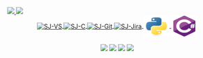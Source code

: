 
  <a href="https://github.com/sergiojoao3240">
  <img height="180em" src="https://github-readme-stats.vercel.app/api?username=sergiojoao3240&show_icons=true&theme=dark&include_all_commits=true&count_private=true"/>
  <img height="150em" src="https://github-readme-stats.vercel.app/api/top-langs/?username=sergiojoao3240&layout=compact&langs_count=7&theme=dark"/>
<br>
    
<div style="display: inline_block" align="center">
  <img align="center" alt="SJ-VS" height="50" width="60" src="https://cdn.jsdelivr.net/gh/devicons/devicon/icons/vscode/vscode-original.svg" />
  <img align="center" alt="SJ-C" height="50" width="60" src="https://cdn.jsdelivr.net/gh/devicons/devicon/icons/c/c-original.svg" />
  <img align="center" alt="SJ-Git" height="50" width="60" src="https://cdn.jsdelivr.net/gh/devicons/devicon/icons/git/git-original.svg" />
  <img align="center" alt="SJ-Jira" height="50" width="60" src="https://cdn.jsdelivr.net/gh/devicons/devicon/icons/jira/jira-original.svg" />
  <img align="center" alt="SJ-Python" height="50" width="60" src="https://raw.githubusercontent.com/devicons/devicon/master/icons/python/python-original.svg">
  <img align="center" alt="SJ-Csharp" height="50" width="60" src="https://raw.githubusercontent.com/devicons/devicon/master/icons/csharp/csharp-original.svg">

</div><br>
  
<div align="center"> 
  <a href="https://www.instagram.com/sergio_joao3240/0" target="_blank"><img src="https://img.shields.io/badge/-Instagram-%23E4405F?style=for-the-badge&logo=instagram&logoColor=white" target="_blank"></a>
 <a href="https://discord.com/channels/@me" target="_blank"><img src="https://img.shields.io/badge/Discord-7289DA?style=for-the-badge&logo=discord&logoColor=white" target="_blank"></a> 
  <a href = "mailto:sergiojoao3240@gmail.com"><img src="https://img.shields.io/badge/-Gmail-%23333?style=for-the-badge&logo=gmail&logoColor=white" target="_blank"></a>
  <a href="https://www.linkedin.com/in/s%C3%A9rgio-gon%C3%A7alves-64b6541b7/" target="_blank"><img src="https://img.shields.io/badge/-LinkedIn-%230077B5?style=for-the-badge&logo=linkedin&logoColor=white" target="_blank"></a> 
  
</div>
